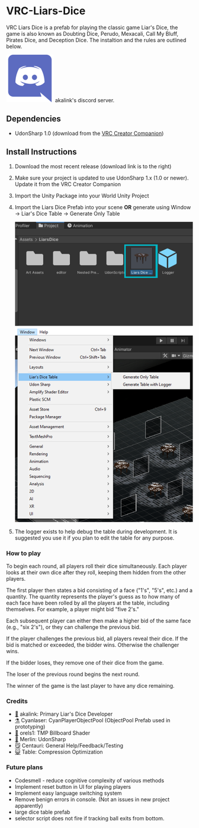 # VRC-Liars-Dice
VRC Liars Dice is a prefab for playing the classic game Liar's Dice, the game is also known as Doubting Dice, Perudo, Mexacali, Call My Bluff, Pirates Dice, and Deception Dice. The instaltion and the rules are outlined below. 

[![Discord Invite](/image%20files/2111370.png)](https://discord.gg/u4SNU3eRrd) akalink's discord server.

## Dependencies
- UdonSharp 1.0 (download from the [VRC Creator Companion](https://vcc.docs.vrchat.com/))


## Install Instructions
1. Download the most recent release (download link is to the right)
2. Make sure your project is updated to use UdonSharp 1.x (1.0 or newer). Update it from the VRC Creator Companion
3. Import the Unity Package into your World Unity Project
4. Import the Liars Dice Prefab into your scene **OR** generate using Window -> Liar's Dice Table -> Generate Only Table

   ![Example of the prefab](/image%20files/prefab%20example.png)
   ![Example of the Window Option](/image%20files/editor%20script%20example.png)
5. The logger exists to help debug the table during development. It is suggested you use it if you plan to edit the table for any purpose.

### How to play
To begin each round, all players roll their dice simultaneously. Each player looks at their own dice after they roll, keeping them hidden from the other players.

The first player then states a bid consisting of a face ("1's", "5's", etc.) and a quantity. The quantity represents the player's guess as to how many of each face have been rolled by all the players at the table, including themselves. For example, a player might bid "five 2's."

Each subsequent player can either then make a higher bid of the same face (e.g., "six 2's"), or they can challenge the previous bid.

If the player challenges the previous bid, all players reveal their dice. If the bid is matched or exceeded, the bidder wins. Otherwise the challenger wins.

If the bidder loses, they remove one of their dice from the game.

The loser of the previous round begins the next round.

The winner of the game is the last player to have any dice remaining.


### Credits
- [🦎](https://github.com/akalink) akalink: Primary Liar's Dice Developer
- [⚗️](https://github.com/CyanLaser) Cyanlaser: CyanPlayerObjectPool (ObjectPool Prefab used in prototyping)
- [🧝‍](https://github.com/orels1) orels1: TMP Billboard Shader
- [🧙](https://github.com/MerlinVR/UdonSharp) Merlin: UdonSharp
- [😼](https://github.com/Centauri2442) Centauri: General Help/Feedback/Testing
- [😺](https://github.com/Metamaniac) Table: Compression Optimization


### Future plans
- Codesmell - reduce cognitive complexity of various methods
- Implement reset button in UI for playing players
- Implement easy language switching system
- Remove benign errors in console. (Not an issues in new project apparently)
- large dice table prefab
- selector script does not fire if tracking ball exits from bottom.
